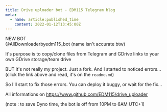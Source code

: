 ```yaml
---
title: Drive uploader bot - EDM115 Telegram blog
meta:
  - name: article:published_time
    content: 2022-01-12T13:45:00Z
---
```


NEW BOT  
@AllDownloaderbyedm115_bot (name isn't accurate btw)  
  
It's purpose is to copy/clone files from Telegram and GDrive links to your own GDrive storage/team drive  
  
BUT it's not really my project. Just a fork. And I started to noticed errors… (click the link above and read, it's on the `readme.md`)  
  
So I'll start to fix those errors. You can deploy it buggy, or wait for the fix…  
  
All informations on https://www.github.com/EDM115/drive_uploader  
  
(note : to save Dyno time, the bot is off from 10PM to 6AM UTC+1)
